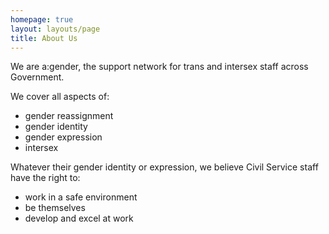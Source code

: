 ```yaml
---
homepage: true
layout: layouts/page
title: About Us
---
```

We are a:gender, the support network for trans and intersex staff across Government.

We cover all aspects of:
- gender reassignment
- gender identity
- gender expression
- intersex

Whatever their gender identity or expression, we believe Civil Service staff have the right to:
- work in a safe environment 
- be themselves 
- develop and excel at work 
